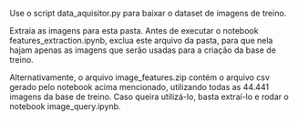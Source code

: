 <p>Use o script data_aquisitor.py para baixar o dataset de imagens de treino.
<p>Extraia as imagens para esta pasta. Antes de executar o notebook features_extraction.ipynb, exclua este arquivo da pasta, para que nela hajam apenas as imagens que serão usadas para a criação da base de treino.
<p>Alternativamente, o arquivo image_features.zip contém o arquivo csv gerado pelo notebook acima mencionado, utilizando todas as 44.441 imagens da base de treino. Caso queira utilizá-lo, basta extraí-lo e rodar o notebook image_query.ipynb.
